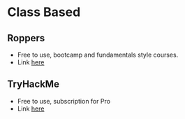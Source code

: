 # Class Based 

## Roppers 
- Free to use, bootcamp and fundamentals style courses. 
- Link [here](https://www.roppers.org/)

## TryHackMe
- Free to use, subscription for Pro 
- Link [here](https://tryhackme.com/)
